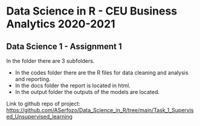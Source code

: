 # Data Science in R - CEU Business Analytics 2020-2021
## Data Science 1 - Assignment 1

In the folder there are 3 subfolders. 
- In the codes folder there are the R files for data cleaning and analysis and reporting.
- In the docs folder the report is located in html.
- In the output folder the outputs of the models are located.

Link to github repo of project: https://github.com/ASerfozo/Data_Science_in_R/tree/main/Task_1_Supervised_Unsupervised_learning